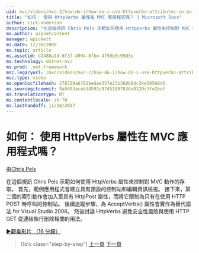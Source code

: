 ```yaml
---
uid: mvc/videos/mvc-2/how-do-i/how-do-i-use-httpverbs-attributes-in-an-mvc-application
title: "如何： 使用 HttpVerbs 屬性在 MVC 應用程式嗎？ | Microsoft Docs"
author: rick-anderson
description: "在這個視訊 Chris Pels 示範如何使用 HttpVerbs 屬性來控制對 MVC 動作的存取。 首先，範例應用程式會建立具有預設 co..."
ms.author: aspnetcontent
manager: wpickett
ms.date: 12/30/2009
ms.topic: article
ms.assetid: d2488a1d-0f3f-4994-8fbe-4f59b8c9503e
ms.technology: dotnet-mvc
ms.prod: .net-framework
msc.legacyurl: /mvc/videos/mvc-2/how-do-i/how-do-i-use-httpverbs-attributes-in-an-mvc-application
msc.type: video
ms.openlocfilehash: 278720a6762bedae357e23b368b6dc34e50568d6
ms.sourcegitcommit: 9a9483aceb34591c97451997036a9120c3fe2baf
ms.translationtype: MT
ms.contentlocale: zh-TW
ms.lasthandoff: 11/10/2017
---
```

<a name="how-do-i-use-httpverbs-attributes-in-an-mvc-application"></a>如何： 使用 HttpVerbs 屬性在 MVC 應用程式嗎？
====================
由[Chris Pels](https://twitter.com/chrispels)

在這個視訊 Chris Pels 示範如何使用 HttpVerbs 屬性來控制對 MVC 動作的存取。 首先，範例應用程式會建立具有預設的控制站和編輯資訊檢視。 接下來，第二個的索引動作會加入至具有 HttpPost 屬性，而將它限制為只有在使用 HTTP POST 時呼叫的控制站。 後續追蹤步驟，為 AcceptVerbs() 屬性會實作為替代語法 for Visual Studio 2008。 然後討論 HttpVerbs 避免安全性風險與使用 HTTP GET 從連結執行刪除相關的用法。

[&#9654;觀看影片 （16 分鐘）](https://channel9.msdn.com/Blogs/ASP-NET-Site-Videos/how-do-i-use-httpverbs-attributes-in-an-mvc-application)

>[!div class="step-by-step"]
[上一頁](how-do-i-work-with-model-binders-in-an-mvc-application.md)
[下一頁](mvc2-html-encoding.md)
